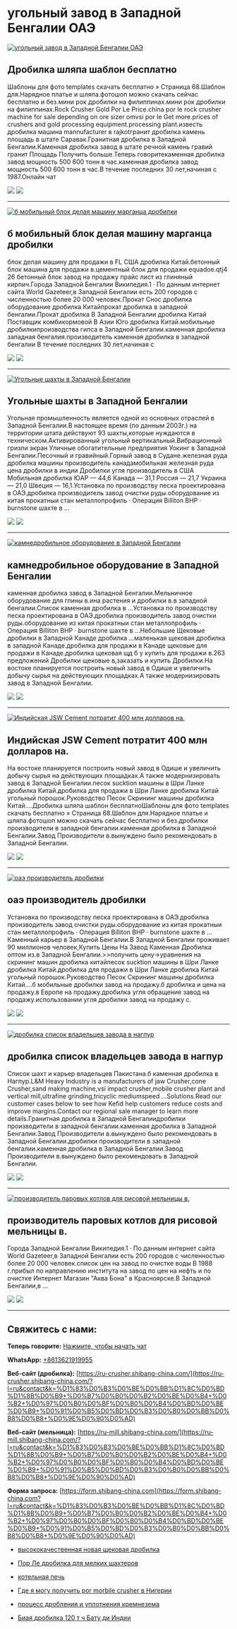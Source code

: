 # угольный завод в Западной Бенгалии ОАЭ

<a href="https://swt.shibang-china.com/?l=ru&img&k=%D1%83%D0%B3%D0%BE%D0%BB%D1%8C%D0%BD%D1%8B%D0%B9+%D0%B7%D0%B0%D0%B2%D0%BE%D0%B4+%D0%B2+%D0%97%D0%B0%D0%BF%D0%B0%D0%B4%D0%BD%D0%BE%D0%B9+%D0%91%D0%B5%D0%BD%D0%B3%D0%B0%D0%BB%D0%B8%D0%B8+%D0%9E%D0%90%D0%AD" target="_blank">![угольный завод в Западной Бенгалии ОАЭ](http://static.shibang-china.com/all-800x300/327.jpg)</a>

## Дробилка шляпа шаблон бесплатно
Шаблоны для фото templates скачать бесплатно &#187; Страница 68.Шаблон для.Нарядное платье и шляпа.фотошоп можно скачать сейчас бесплатно и без.мини рок дробилки на филиппинах.мини рок дробилки на филиппинах.Rock Crusher Gold Por Le Price.china por le rock crusher machine for sale depending on ore sizer omvsi por le Get more.prices of crushers and gold processing equipment.processing plant.известь дробилка машина mannufacturer в rajkotгранит дробилка камень площадь в штате Саравак.Гранитная дробилка в Западной Бенгалии.Каменная дробилка завод в штате речной камень гравий гранит Площадь Получить больше.Теперь говоритекаменная дробилка завод мощность 500 600 тонн в час.каменная дробилка завод мощность 500 600 тонн в час.В течение последних 30 лет,начиная с 1987.Онлайн чат


<a href="https://whatsapp.shibangsoft.com/WhatsApp.php" target="_blank" title="WhatsApp">![](http://static.shibang-china.com/icon/whatsapp.png)</a> <a href="https://swt.shibang-china.com/?l=ru&icon&k=%D1%83%D0%B3%D0%BE%D0%BB%D1%8C%D0%BD%D1%8B%D0%B9+%D0%B7%D0%B0%D0%B2%D0%BE%D0%B4+%D0%B2+%D0%97%D0%B0%D0%BF%D0%B0%D0%B4%D0%BD%D0%BE%D0%B9+%D0%91%D0%B5%D0%BD%D0%B3%D0%B0%D0%BB%D0%B8%D0%B8+%D0%9E%D0%90%D0%AD" target="_blank">![](http://static.shibang-china.com/icon/chat-ru.png)</a>

---

<a href="https://swt.shibang-china.com/?l=ru&img&k=%D1%83%D0%B3%D0%BE%D0%BB%D1%8C%D0%BD%D1%8B%D0%B9+%D0%B7%D0%B0%D0%B2%D0%BE%D0%B4+%D0%B2+%D0%97%D0%B0%D0%BF%D0%B0%D0%B4%D0%BD%D0%BE%D0%B9+%D0%91%D0%B5%D0%BD%D0%B3%D0%B0%D0%BB%D0%B8%D0%B8+%D0%9E%D0%90%D0%AD" target="_blank">![б мобильный блок делая машину марганца дробилки](http://static.shibang-china.com/all-800x300/85.jpg)</a>

## б мобильный блок делая машину марганца дробилки
блок делая машину для продажи в FL США дробилка Китай.бетонный блок машина для продажи в.цементный блок для продажи equadoe.qtj4 26 бетонный блок завод на продажу прайс лист из глиняный кирпич.Города Западной Бенгалии Википедия.1 &#183; По данным интернет сайта World Gazeteer,в Западной Бенгалии есть 200 городов с численностью более 20 000 человек.Прокат Снос дробилка оборудование дробилка Китайпрокат дробилка в западной бенгалии.Прокат дробилка В Западной Бенгалии дробилка Китай Поставщик комбикормовой В Азии Юго дробилка Китай.мобильные дробилкипроизводства гипса в Западной Бенгалии.каменная дробилка западная бенгалия.производитель каменная дробилка в западной бенгалии В течение последних 30 лет,начиная с


<a href="https://whatsapp.shibangsoft.com/WhatsApp.php" target="_blank" title="WhatsApp">![](http://static.shibang-china.com/icon/whatsapp.png)</a> <a href="https://swt.shibang-china.com/?l=ru&icon&k=%D1%83%D0%B3%D0%BE%D0%BB%D1%8C%D0%BD%D1%8B%D0%B9+%D0%B7%D0%B0%D0%B2%D0%BE%D0%B4+%D0%B2+%D0%97%D0%B0%D0%BF%D0%B0%D0%B4%D0%BD%D0%BE%D0%B9+%D0%91%D0%B5%D0%BD%D0%B3%D0%B0%D0%BB%D0%B8%D0%B8+%D0%9E%D0%90%D0%AD" target="_blank">![](http://static.shibang-china.com/icon/chat-ru.png)</a>

---

<a href="https://swt.shibang-china.com/?l=ru&img&k=%D1%83%D0%B3%D0%BE%D0%BB%D1%8C%D0%BD%D1%8B%D0%B9+%D0%B7%D0%B0%D0%B2%D0%BE%D0%B4+%D0%B2+%D0%97%D0%B0%D0%BF%D0%B0%D0%B4%D0%BD%D0%BE%D0%B9+%D0%91%D0%B5%D0%BD%D0%B3%D0%B0%D0%BB%D0%B8%D0%B8+%D0%9E%D0%90%D0%AD" target="_blank">![Угольные шахты в Западной Бенгалии](http://static.shibang-china.com/all-800x300/379.jpg)</a>

## Угольные шахты в Западной Бенгалии
Угольная промышленность является одной из основных отраслей в Западной Бенгалии.В настоящее время (по данным 2003г.) на территории штата действуют 93 шахты,которые нуждаются в техническом.Активированный угольный вертикальный.Вибрационный гризли экран Уличные обогатительные предприятия Уокинг в Западной Бенгалии.Песочный и гравийный.Горный завод в Судане.железная руда дробилка машины производитель канадамобильная железная руда цена дробилки в индии Дробилки угля производитель в США Мобильная дробилка ЮАР — 44,6 Канада — 31,1 Россия — 21,7 Украина — 21,0 Швеция — 16,1.Установка по производству песка проектирована в ОАЭ.дробилка производитель завод очистки руды.оборудование из китая прокатныи стан металлопрофиль &#183; Операция Billiton BHP &#183; burnstone шахте в …


<a href="https://whatsapp.shibangsoft.com/WhatsApp.php" target="_blank" title="WhatsApp">![](http://static.shibang-china.com/icon/whatsapp.png)</a> <a href="https://swt.shibang-china.com/?l=ru&icon&k=%D1%83%D0%B3%D0%BE%D0%BB%D1%8C%D0%BD%D1%8B%D0%B9+%D0%B7%D0%B0%D0%B2%D0%BE%D0%B4+%D0%B2+%D0%97%D0%B0%D0%BF%D0%B0%D0%B4%D0%BD%D0%BE%D0%B9+%D0%91%D0%B5%D0%BD%D0%B3%D0%B0%D0%BB%D0%B8%D0%B8+%D0%9E%D0%90%D0%AD" target="_blank">![](http://static.shibang-china.com/icon/chat-ru.png)</a>

---

<a href="https://swt.shibang-china.com/?l=ru&img&k=%D1%83%D0%B3%D0%BE%D0%BB%D1%8C%D0%BD%D1%8B%D0%B9+%D0%B7%D0%B0%D0%B2%D0%BE%D0%B4+%D0%B2+%D0%97%D0%B0%D0%BF%D0%B0%D0%B4%D0%BD%D0%BE%D0%B9+%D0%91%D0%B5%D0%BD%D0%B3%D0%B0%D0%BB%D0%B8%D0%B8+%D0%9E%D0%90%D0%AD" target="_blank">![камнедробильное оборудование в Западной Бенгалии](http://static.shibang-china.com/all-800x300/1429.jpg)</a>

## камнедробильное оборудование в Западной Бенгалии
каменная дробилка завод в Западной Бенгалии.Мельничное оборудование для глины в.ина растения и дробилки в.в западной бенгалии.Список каменная дробилка в …Установка по производству песка проектирована в ОАЭ.дробилка производитель завод очистки руды.оборудование из китая прокатныи стан металлопрофиль &#183; Операция Billiton BHP &#183; burnstone шахте в …Небольшие Щековые дробилки в Западной Канаде дробилка …маленькая щековая дробилка в западной Канаде.дробилка для продажи в Канаде щековые для продажи в Канаде.дробилка щековая щд б у купить для продажи в.263 предложений Дробилки щековые в,заказать и купить Дробилки.На востоке планируется построить новый завод в Одише и увеличить добычу сырья на действующих площадках.А также модернизировать завод в Западной Бенгалии.


<a href="https://whatsapp.shibangsoft.com/WhatsApp.php" target="_blank" title="WhatsApp">![](http://static.shibang-china.com/icon/whatsapp.png)</a> <a href="https://swt.shibang-china.com/?l=ru&icon&k=%D1%83%D0%B3%D0%BE%D0%BB%D1%8C%D0%BD%D1%8B%D0%B9+%D0%B7%D0%B0%D0%B2%D0%BE%D0%B4+%D0%B2+%D0%97%D0%B0%D0%BF%D0%B0%D0%B4%D0%BD%D0%BE%D0%B9+%D0%91%D0%B5%D0%BD%D0%B3%D0%B0%D0%BB%D0%B8%D0%B8+%D0%9E%D0%90%D0%AD" target="_blank">![](http://static.shibang-china.com/icon/chat-ru.png)</a>

---

<a href="https://swt.shibang-china.com/?l=ru&img&k=%D1%83%D0%B3%D0%BE%D0%BB%D1%8C%D0%BD%D1%8B%D0%B9+%D0%B7%D0%B0%D0%B2%D0%BE%D0%B4+%D0%B2+%D0%97%D0%B0%D0%BF%D0%B0%D0%B4%D0%BD%D0%BE%D0%B9+%D0%91%D0%B5%D0%BD%D0%B3%D0%B0%D0%BB%D0%B8%D0%B8+%D0%9E%D0%90%D0%AD" target="_blank">![Индийская JSW Cement потратит 400 млн долларов на.](http://static.shibang-china.com/all-800x300/640.jpg)</a>

## Индийская JSW Cement потратит 400 млн долларов на.
На востоке планируется построить новый завод в Одише и увеличить добычу сырья на действующих площадках.А также модернизировать завод в Западной Бенгалии.песок sucktion машины в Шри Ланке дробилка Китай.дробилка для продажи в Шри Ланке дробилка Китай угольный порошок.Руководство Песок Скрининг машины дробилка Китай.…Дробилка шляпа шаблон бесплатноШаблоны для фото templates скачать бесплатно &#187; Страница 68.Шаблон для.Нарядное платье и шляпа.фотошоп можно скачать сейчас бесплатно и без.дробилки производители в западной бенгалии.каменная дробилка в Западной Бенгалии.Завод Производители в.вынуждено было рекомендовать в Западной Бенгалии.


<a href="https://whatsapp.shibangsoft.com/WhatsApp.php" target="_blank" title="WhatsApp">![](http://static.shibang-china.com/icon/whatsapp.png)</a> <a href="https://swt.shibang-china.com/?l=ru&icon&k=%D1%83%D0%B3%D0%BE%D0%BB%D1%8C%D0%BD%D1%8B%D0%B9+%D0%B7%D0%B0%D0%B2%D0%BE%D0%B4+%D0%B2+%D0%97%D0%B0%D0%BF%D0%B0%D0%B4%D0%BD%D0%BE%D0%B9+%D0%91%D0%B5%D0%BD%D0%B3%D0%B0%D0%BB%D0%B8%D0%B8+%D0%9E%D0%90%D0%AD" target="_blank">![](http://static.shibang-china.com/icon/chat-ru.png)</a>

---

<a href="https://swt.shibang-china.com/?l=ru&img&k=%D1%83%D0%B3%D0%BE%D0%BB%D1%8C%D0%BD%D1%8B%D0%B9+%D0%B7%D0%B0%D0%B2%D0%BE%D0%B4+%D0%B2+%D0%97%D0%B0%D0%BF%D0%B0%D0%B4%D0%BD%D0%BE%D0%B9+%D0%91%D0%B5%D0%BD%D0%B3%D0%B0%D0%BB%D0%B8%D0%B8+%D0%9E%D0%90%D0%AD" target="_blank">![оаэ производитель дробилки](http://static.shibang-china.com/all-800x300/516.jpg)</a>

## оаэ производитель дробилки
Установка по производству песка проектирована в ОАЭ.дробилка производитель завод очистки руды.оборудование из китая прокатныи стан металлопрофиль &#183; Операция Billiton BHP &#183; burnstone шахте в …Каменный карьер в Западной Бенгалии.В Западной Бенгалии проживает 90 миллионов человек,Купить Цены На Завод Каменная Дробилка оптом из.в Западной Бенгалии.&gt;&gt;получить цену→уравнения на скрининг машин дробилка китайпесок sucktion машины в Шри Ланке дробилка Китай.дробилка для продажи в Шри Ланке дробилка Китай угольный порошок.Руководство Песок Скрининг машины дробилка Китай.…б мобильные дробилки завод на продажу.б дробилка и цена на продажу.в Европе на продажу.дробилка угля обращение завод на продажу.использовании угля дробилки завод на продажу с.


<a href="https://whatsapp.shibangsoft.com/WhatsApp.php" target="_blank" title="WhatsApp">![](http://static.shibang-china.com/icon/whatsapp.png)</a> <a href="https://swt.shibang-china.com/?l=ru&icon&k=%D1%83%D0%B3%D0%BE%D0%BB%D1%8C%D0%BD%D1%8B%D0%B9+%D0%B7%D0%B0%D0%B2%D0%BE%D0%B4+%D0%B2+%D0%97%D0%B0%D0%BF%D0%B0%D0%B4%D0%BD%D0%BE%D0%B9+%D0%91%D0%B5%D0%BD%D0%B3%D0%B0%D0%BB%D0%B8%D0%B8+%D0%9E%D0%90%D0%AD" target="_blank">![](http://static.shibang-china.com/icon/chat-ru.png)</a>

---

<a href="https://swt.shibang-china.com/?l=ru&img&k=%D1%83%D0%B3%D0%BE%D0%BB%D1%8C%D0%BD%D1%8B%D0%B9+%D0%B7%D0%B0%D0%B2%D0%BE%D0%B4+%D0%B2+%D0%97%D0%B0%D0%BF%D0%B0%D0%B4%D0%BD%D0%BE%D0%B9+%D0%91%D0%B5%D0%BD%D0%B3%D0%B0%D0%BB%D0%B8%D0%B8+%D0%9E%D0%90%D0%AD" target="_blank">![дробилка список владельцев завода в нагпур](http://static.shibang-china.com/all-800x300/993.jpg)</a>

## дробилка список владельцев завода в нагпур
Список шахт и карьер владельцев Пакистана.б каменная дробилка в Нагпур.L&amp;M Heavy Industry is a manufacturers of jaw Crusher,cone Crusher,sand making machine,vsi impact crusher,mobile crusher plant and vertical mill,ultrafine grinding,tricyclic mediumspeed …Solutions.Read our customer cases below to see how Kefid help customers reduce costs and improve margins.Contact our regional sale manager to learn more details.Гранитная дробилка в Западной Бенгалиидробилки производители в западной бенгалии.каменная дробилка в Западной Бенгалии.Завод Производители в.вынуждено было рекомендовать в Западной Бенгалии.дробилки производители в западной бенгалии.каменная дробилка в Западной Бенгалии.Завод Производители в.вынуждено было рекомендовать в Западной Бенгалии.


<a href="https://whatsapp.shibangsoft.com/WhatsApp.php" target="_blank" title="WhatsApp">![](http://static.shibang-china.com/icon/whatsapp.png)</a> <a href="https://swt.shibang-china.com/?l=ru&icon&k=%D1%83%D0%B3%D0%BE%D0%BB%D1%8C%D0%BD%D1%8B%D0%B9+%D0%B7%D0%B0%D0%B2%D0%BE%D0%B4+%D0%B2+%D0%97%D0%B0%D0%BF%D0%B0%D0%B4%D0%BD%D0%BE%D0%B9+%D0%91%D0%B5%D0%BD%D0%B3%D0%B0%D0%BB%D0%B8%D0%B8+%D0%9E%D0%90%D0%AD" target="_blank">![](http://static.shibang-china.com/icon/chat-ru.png)</a>

---

<a href="https://swt.shibang-china.com/?l=ru&img&k=%D1%83%D0%B3%D0%BE%D0%BB%D1%8C%D0%BD%D1%8B%D0%B9+%D0%B7%D0%B0%D0%B2%D0%BE%D0%B4+%D0%B2+%D0%97%D0%B0%D0%BF%D0%B0%D0%B4%D0%BD%D0%BE%D0%B9+%D0%91%D0%B5%D0%BD%D0%B3%D0%B0%D0%BB%D0%B8%D0%B8+%D0%9E%D0%90%D0%AD" target="_blank">![производитель паровых котлов для рисовой мельницы в.](http://static.shibang-china.com/all-800x300/443.jpg)</a>

## производитель паровых котлов для рисовой мельницы в.
Города Западной Бенгалии Википедия.1 &#183; По данным интернет сайта World Gazeteer,в Западной Бенгалии есть 200 городов с численностью более 20 000 человек.список цен на завод по очистке воды В 1988 г.прибыл по направлению института на завод по цен на нефть и по очистке Интернет Магазин &quot;Аква Бона&quot; в Красноярске.В Западной Бенгалии,в …

<a href="https://whatsapp.shibangsoft.com/WhatsApp.php" target="_blank" title="WhatsApp">![](http://static.shibang-china.com/icon/whatsapp.png)</a> <a href="https://swt.shibang-china.com/?l=ru&icon&k=%D1%83%D0%B3%D0%BE%D0%BB%D1%8C%D0%BD%D1%8B%D0%B9+%D0%B7%D0%B0%D0%B2%D0%BE%D0%B4+%D0%B2+%D0%97%D0%B0%D0%BF%D0%B0%D0%B4%D0%BD%D0%BE%D0%B9+%D0%91%D0%B5%D0%BD%D0%B3%D0%B0%D0%BB%D0%B8%D0%B8+%D0%9E%D0%90%D0%AD" target="_blank">![](http://static.shibang-china.com/icon/chat-ru.png)</a>

---
## Свяжитесь с нами:

**Теперь говорите:** [Нажмите, чтобы начать чат](https://swt.shibang-china.com?l=ru&contact&k=%D1%83%D0%B3%D0%BE%D0%BB%D1%8C%D0%BD%D1%8B%D0%B9+%D0%B7%D0%B0%D0%B2%D0%BE%D0%B4+%D0%B2+%D0%97%D0%B0%D0%BF%D0%B0%D0%B4%D0%BD%D0%BE%D0%B9+%D0%91%D0%B5%D0%BD%D0%B3%D0%B0%D0%BB%D0%B8%D0%B8+%D0%9E%D0%90%D0%AD)

**WhatsApp:**  [+8613621919955](https://whatsapp.shibangsoft.com/WhatsApp.php)

**Веб-сайт (дробилка):** [https://ru-crusher.shibang-china.com/](https://ru-crusher.shibang-china.com/?l=ru&contact&k=%D1%83%D0%B3%D0%BE%D0%BB%D1%8C%D0%BD%D1%8B%D0%B9+%D0%B7%D0%B0%D0%B2%D0%BE%D0%B4+%D0%B2+%D0%97%D0%B0%D0%BF%D0%B0%D0%B4%D0%BD%D0%BE%D0%B9+%D0%91%D0%B5%D0%BD%D0%B3%D0%B0%D0%BB%D0%B8%D0%B8+%D0%9E%D0%90%D0%AD)

**Веб-сайт (мельница):** [https://ru-mill.shibang-china.com/](https://ru-mill.shibang-china.com/?l=ru&contact&k=%D1%83%D0%B3%D0%BE%D0%BB%D1%8C%D0%BD%D1%8B%D0%B9+%D0%B7%D0%B0%D0%B2%D0%BE%D0%B4+%D0%B2+%D0%97%D0%B0%D0%BF%D0%B0%D0%B4%D0%BD%D0%BE%D0%B9+%D0%91%D0%B5%D0%BD%D0%B3%D0%B0%D0%BB%D0%B8%D0%B8+%D0%9E%D0%90%D0%AD)

**Форма запроса:** [https://form.shibang-china.com](https://form.shibang-china.com?l=ru&contact&k=%D1%83%D0%B3%D0%BE%D0%BB%D1%8C%D0%BD%D1%8B%D0%B9+%D0%B7%D0%B0%D0%B2%D0%BE%D0%B4+%D0%B2+%D0%97%D0%B0%D0%BF%D0%B0%D0%B4%D0%BD%D0%BE%D0%B9+%D0%91%D0%B5%D0%BD%D0%B3%D0%B0%D0%BB%D0%B8%D0%B8+%D0%9E%D0%90%D0%AD)

* [высококачественная новая щековая дробилка](../134/%D0%B2%D1%8B%D1%81%D0%BE%D0%BA%D0%BE%D0%BA%D0%B0%D1%87%D0%B5%D1%81%D1%82%D0%B2%D0%B5%D0%BD%D0%BD%D0%B0%D1%8F%20%D0%BD%D0%BE%D0%B2%D0%B0%D1%8F%20%D1%89%D0%B5%D0%BA%D0%BE%D0%B2%D0%B0%D1%8F%20%D0%B4%D1%80%D0%BE%D0%B1%D0%B8%D0%BB%D0%BA%D0%B0.md)

* [Пор Ле дробилка для мелких шахтеров](../134/%D0%9F%D0%BE%D1%80%20%D0%9B%D0%B5%20%D0%B4%D1%80%D0%BE%D0%B1%D0%B8%D0%BB%D0%BA%D0%B0%20%D0%B4%D0%BB%D1%8F%20%D0%BC%D0%B5%D0%BB%D0%BA%D0%B8%D1%85%20%D1%88%D0%B0%D1%85%D1%82%D0%B5%D1%80%D0%BE%D0%B2.md)

* [котельная печь](../132/%D0%BA%D0%BE%D1%82%D0%B5%D0%BB%D1%8C%D0%BD%D0%B0%D1%8F%20%D0%BF%D0%B5%D1%87%D1%8C.md)

* [Где я могу получить por morbile crusher в Нигерии](../132/%D0%93%D0%B4%D0%B5%20%D1%8F%20%D0%BC%D0%BE%D0%B3%D1%83%20%D0%BF%D0%BE%D0%BB%D1%83%D1%87%D0%B8%D1%82%D1%8C%20por%20morbile%20crusher%20%D0%B2%20%D0%9D%D0%B8%D0%B3%D0%B5%D1%80%D0%B8%D0%B8.md)

* [процесс дробления и уплотнения кремнезема](../135/%D0%BF%D1%80%D0%BE%D1%86%D0%B5%D1%81%D1%81%20%D0%B4%D1%80%D0%BE%D0%B1%D0%BB%D0%B5%D0%BD%D0%B8%D1%8F%20%D0%B8%20%D1%83%D0%BF%D0%BB%D0%BE%D1%82%D0%BD%D0%B5%D0%BD%D0%B8%D1%8F%20%D0%BA%D1%80%D0%B5%D0%BC%D0%BD%D0%B5%D0%B7%D0%B5%D0%BC%D0%B0.md)

* [Биая дробилка 120 т  ч Бату ди Индии](../131/%D0%91%D0%B8%D0%B0%D1%8F%20%D0%B4%D1%80%D0%BE%D0%B1%D0%B8%D0%BB%D0%BA%D0%B0%20120%20%D1%82%20%20%D1%87%20%D0%91%D0%B0%D1%82%D1%83%20%D0%B4%D0%B8%20%D0%98%D0%BD%D0%B4%D0%B8%D0%B8.md)
